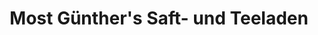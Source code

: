 ---
title: "Most Günther's Saft- und Teeladen"
url: /bleckede/most-guenthers-saft-und-teeladen/
shop: Getränke
---